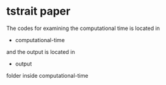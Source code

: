 # tstrait paper

The codes for examining the computational time is located in

- computational-time

and the output is located in

- output

folder inside computational-time

